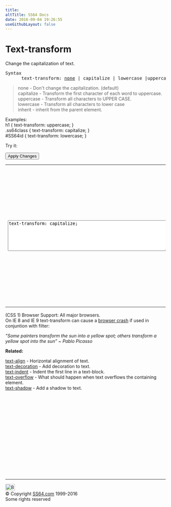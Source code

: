 ```yaml
---
title:
altTitle: SS64 Docs
date: 2016-09-04 19:26:55
useGithubLayout: false
---
```

<!-- #BeginLibraryItem "/Library/head_css.lbi" --><!-- #EndLibraryItem --><h1>Text-transform</h1>
<p>Change the capitalization of text.</p>
<pre>Syntax
      text-transform: <u>none</u> | capitalize | lowercase |uppercase | inherit ;</pre>
<blockquote>
<p><span class="code">none</span> - Don't change the capitalization. (default)<br>
<span class="code">capitalize</span> - Transform the first character of each word to uppercase.<br>
<span class="code">uppercase</span> - Transform all characters to UPPER CASE.<br>
<span class="code">lowercase</span> - Transform all characters to lower case<br>
<span class="code">inherit</span> - inherit from the parent element.</p>
</blockquote>
<p>Examples:<br>
  <span class="code">h1 { text-transform: uppercase;  }<br>
    .ss64class { text-transform: capitalize; }</span><br>
    <span class="code">#SS64id { text-transform: lowercase;  }</span>    <br>
</p>
<p>Try it:</p><input type="button" onclick="ApplyStyle()" value="Apply Changes">
<table>
  <tbody><tr>
    <td><textarea name="tryit" id="trycode" cols="60" rows="6" onfocus="this.style.background='#fff';" onblur="this.style.background='#eee';" tabindex="1">text-transform: capitalize;
</textarea></td>
    <td><div id="tryresult">It is very quick and convenient to transform UPPER, lower and MiXeD case text using just CSS but be aware that when copied to the clipboard, the original case of the text will be preserved.</div></td>
  </tr>
</tbody></table>
<p>(CSS 1) Browser Support:  All major browsers. <br>
On IE 8 and IE 9 text-transform can cause a <a href="https://connect.microsoft.com/IE/feedback/details/790265/combination-of-filter-and-first-letter-text-transform-uppercase-freezes-ie8-9">browser crash</a> if used in conjuntion with <span class="code">filter:</span></p>
<p class="quote"><i>“Some painters transform the sun into a yellow spot; others transform a yellow spot into the sun” ~ Pablo Picasso</i></p><p><b>Related:</b></p>
<p><a href="text-align.html">text-align</a> - Horizontal alignment of text.<br>
<a href="text-decoration.html">text-decoration</a> - Add decoration to text.<br>
<a href="text-indent.html">text-indent</a> - Indent the first line in a text-block.<br>
<a href="text-overflow.html">text-overflow</a> - What should happen when text overflows the containing element.<br>
<a href="text-shadow.html">text-shadow</a> - Add a shadow to text.</p><!-- #BeginLibraryItem "/Library/foot_css.lbi" --><p>
<!-- CSS -->
<ins class="adsbygoogle" style="display:inline-block;width:300px;height:250px" data-ad-client="ca-pub-6140977852749469" data-ad-slot="2739097502"></ins>
<script>
(adsbygoogle = window.adsbygoogle || []).push({});
</script></p>
<hr>
<div id="bl" class="footer"><a href="text-transform.html#"><img src="../images/top.png" width="30" height="22" alt="Back to the Top"></a></div>
<div id="br" class="footer, tagline">© Copyright <a href="http://ss64.com/">SS64.com</a> 1999-2016<br>
Some rights reserved</div><!-- #EndLibraryItem -->

